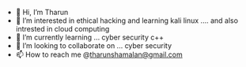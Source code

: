 - 👋 Hi, I’m Tharun
- 👀 I’m interested in ethical hacking and learning kali linux .... and also intrested in cloud computing
- 🌱 I’m currently learning ... cyber security c++
- 💞️ I’m looking to collaborate on ... cyber security
- 📫 How to reach me @tharunshamalan@gmail.com

<!---
artymis21/artymis21 is a ✨ special ✨ repository because its `README.md` (this file) appears on your GitHub profile.
You can click the Preview link to take a look at your changes.
--->

